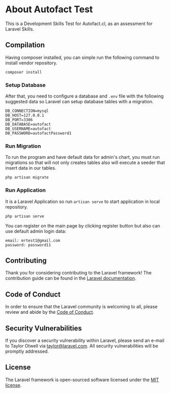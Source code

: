 # About Autofact Test

This is a Development Skills Test for Autofact.cl, as an assessment for Laravel Skills.

## Compilation

Having composer installed, you can simple run the following command to install vendor repository.
```
composer install
```

### Setup Database

After that, you need to configure a database and `.env` file with the following suggested data so Laravel can setup database tables with a migration.
```
DB_CONNECTION=mysql
DB_HOST=127.0.0.1
DB_PORT=3306
DB_DATABASE=autofact
DB_USERNAME=autofact
DB_PASSWORD=autofactPassword1
```
### Run Migration

To run the program and have default data for admin's chart, you must run migrations so that will not only creates tables also will execute a seeder that insert data in our tables.

```
php artisan migrate
```

### Run Application

It is a Laravel Application so run `artisan serve` to start application in local repository.
```
php artisan serve
```

You can register on the main page by clicking register button but also can use default admin login data:
```
email: mrtest1@gmail.com
password: password11
```

## Contributing

Thank you for considering contributing to the Laravel framework! The contribution guide can be found in the [Laravel documentation](https://laravel.com/docs/contributions).

## Code of Conduct

In order to ensure that the Laravel community is welcoming to all, please review and abide by the [Code of Conduct](https://laravel.com/docs/contributions#code-of-conduct).

## Security Vulnerabilities

If you discover a security vulnerability within Laravel, please send an e-mail to Taylor Otwell via [taylor@laravel.com](mailto:taylor@laravel.com). All security vulnerabilities will be promptly addressed.

## License

The Laravel framework is open-sourced software licensed under the [MIT license](https://opensource.org/licenses/MIT).

